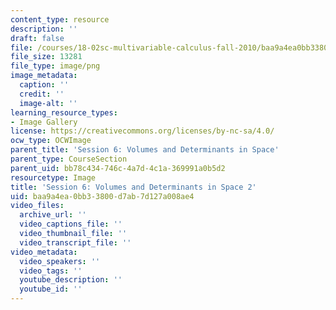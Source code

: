 ```yaml
---
content_type: resource
description: ''
draft: false
file: /courses/18-02sc-multivariable-calculus-fall-2010/baa9a4ea0bb33800d7ab7d127a008ae4_MIT18_02SC_L2Brds_9.png
file_size: 13281
file_type: image/png
image_metadata:
  caption: ''
  credit: ''
  image-alt: ''
learning_resource_types:
- Image Gallery
license: https://creativecommons.org/licenses/by-nc-sa/4.0/
ocw_type: OCWImage
parent_title: 'Session 6: Volumes and Determinants in Space'
parent_type: CourseSection
parent_uid: bb78c434-746c-4a7d-4c1a-369991a0b5d2
resourcetype: Image
title: 'Session 6: Volumes and Determinants in Space 2'
uid: baa9a4ea-0bb3-3800-d7ab-7d127a008ae4
video_files:
  archive_url: ''
  video_captions_file: ''
  video_thumbnail_file: ''
  video_transcript_file: ''
video_metadata:
  video_speakers: ''
  video_tags: ''
  youtube_description: ''
  youtube_id: ''
---
```

